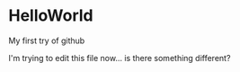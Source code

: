 # HelloWorld
My first try of github

I'm trying to edit this file now...
is there something different?
